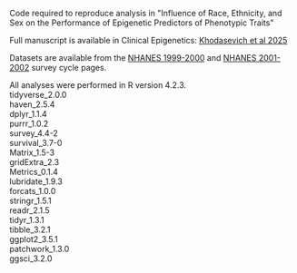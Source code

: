 Code required to reproduce analysis in "Influence of Race, Ethnicity, and Sex on the Performance of Epigenetic Predictors of Phenotypic Traits"  

Full manuscript is available in Clinical Epigenetics: [Khodasevich et al 2025](https://doi.org/10.1186/s13148-025-01864-6)

Datasets are available from the [NHANES 1999-2000](https://wwwn.cdc.gov/nchs/nhanes/continuousnhanes/default.aspx?BeginYear=1999) and [NHANES 2001-2002](https://wwwn.cdc.gov/nchs/nhanes/continuousnhanes/default.aspx?BeginYear=2001) survey cycle pages. 

All analyses were performed in R version 4.2.3.     
tidyverse_2.0.0     
haven_2.5.4    
dplyr_1.1.4     
purrr_1.0.2    
survey_4.4-2    
survival_3.7-0    
Matrix_1.5-3    
gridExtra_2.3    
Metrics_0.1.4     
lubridate_1.9.3     
forcats_1.0.0   
stringr_1.5.1    
readr_2.1.5     
tidyr_1.3.1    
tibble_3.2.1       
ggplot2_3.5.1    
patchwork_1.3.0     
ggsci_3.2.0     
